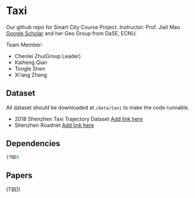 # Taxi

Our github repo for Smart City Course Project. Instructor: Prof. Jiali Mao [Google Scholar](https://scholar.google.com/citations?user=Sdj2UlsAAAAJ&hl=en) and her Geo Group from DaSE, ECNU.

Team Member:

- Chenlei Zhu(Group Leader)
- Kaiheng Qian
- Tongle Shen
- Xi'ang Zhang

## Dataset

All dataset should be downloaded at `/data/taxi` to make the code runnable.

- 2018 Shenzhen Taxi Trajectory Dataset [Add link here](link)
- Shenzhen Roadnet [Add link here](link)

## Dependencies

```bash
(TBD)
```

## Papers

(TBD)
